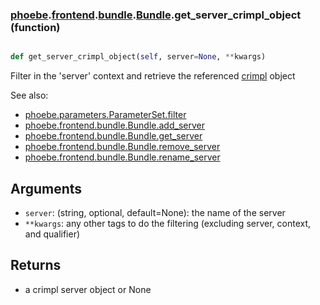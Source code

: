 ### [phoebe](phoebe.md).[frontend](phoebe.frontend.md).[bundle](phoebe.frontend.bundle.md).[Bundle](phoebe.frontend.bundle.Bundle.md).get_server_crimpl_object (function)


```py

def get_server_crimpl_object(self, server=None, **kwargs)

```



Filter in the 'server' context and retrieve the referenced
[crimpl](https://crimpl.readthedocs.io) object

See also:
* [phoebe.parameters.ParameterSet.filter](phoebe.parameters.ParameterSet.filter.md)
* [phoebe.frontend.bundle.Bundle.add_server](phoebe.frontend.bundle.Bundle.add_server.md)
* [phoebe.frontend.bundle.Bundle.get_server](phoebe.frontend.bundle.Bundle.get_server.md)
* [phoebe.frontend.bundle.Bundle.remove_server](phoebe.frontend.bundle.Bundle.remove_server.md)
* [phoebe.frontend.bundle.Bundle.rename_server](phoebe.frontend.bundle.Bundle.rename_server.md)

Arguments
----------
* `server`: (string, optional, default=None): the name of the server
* `**kwargs`: any other tags to do the filtering (excluding server, context, and qualifier)

Returns
----------
* a crimpl server object or None

